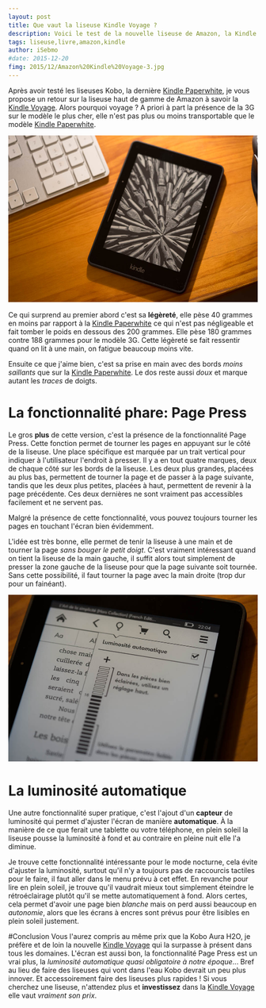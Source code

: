 ```yaml
---
layout: post
title: Que vaut la liseuse Kindle Voyage ?
description: Voici le test de la nouvelle liseuse de Amazon, la Kindle Voyage avec la nouvelle fonctionnalité Page Press.
tags: liseuse,livre,amazon,kindle
author: iSebmo
#date: 2015-12-20
fimg: 2015/12/Amazon%20Kindle%20Voyage-3.jpg
---
```


Après avoir testé les liseuses Kobo, la dernière [Kindle Paperwhite][Kindle Paperwhite], je vous propose un retour sur la liseuse haut de gamme de Amazon à savoir la [Kindle Voyage][Kindle Voyage]. 
Alors pourquoi voyage ? A priori à part  la présence de la 3G sur le modèle le plus cher, elle n'est pas plus ou moins transportable que le modèle [Kindle Paperwhite][Kindle Paperwhite].

![kindle voyage](/images/2015/12/Amazon%20Kindle%20Voyage-2.jpg)

Ce qui surprend au premier abord c'est sa **légèreté**, elle pèse 40 grammes en moins par rapport à la [Kindle Paperwhite][Kindle Paperwhite] ce qui n'est pas négligeable et fait tomber le poids en dessous des 200 grammes. 
Elle pèse 180 grammes contre 188 grammes pour le modèle 3G.
Cette légèreté se fait ressentir quand on lit à une main, on fatigue beaucoup moins vite.

Ensuite ce que j'aime bien, c'est sa prise en main avec des bords *moins saillants* que sur la [Kindle Paperwhite][Kindle Paperwhite]. 
Le dos reste aussi *doux* et marque autant les *traces* de doigts.

# La fonctionnalité phare: Page Press
Le gros **plus** de cette version, c'est la présence de la fonctionnalité Page Press. 
Cette fonction permet de tourner les pages en appuyant sur le côté de la liseuse. Une place spécifique est marquée par un trait vertical pour indiquer à l'utilisateur l'endroit à presser. Il y a en tout quatre marques, deux de chaque côté sur les bords de la liseuse. Les deux plus grandes, placées au plus bas, permettent de tourner la page et de passer à la page suivante, tandis que les deux plus petites, placées à haut, permettent de revenir à la page précédente. Ces deux dernières ne sont vraiment pas accessibles facilement et ne servent pas.

Malgré la présence de cette fonctionnalité, vous pouvez toujours tourner les pages en touchant l'écran bien évidemment.

L'idée est très bonne, elle permet de tenir la liseuse à une main et de tourner la page *sans bouger le petit doigt*. C'est vraiment intéressant quand on tient la liseuse de la main gauche, il suffit alors tout simplement de presser la zone gauche de la liseuse pour que la page suivante soit tournée. 
Sans cette possibilité, il faut tourner la page avec la main droite (trop dur pour un fainéant).

![kindle voyage](/images/2015/12/Amazon%20Kindle%20Voyage.jpg)

# La luminosité automatique
Une autre fonctionnalité super pratique, c'est l'ajout d'un **capteur** de luminosité qui permet d'ajuster l'écran de manière **automatique**. À la manière de ce que ferait une tablette ou votre téléphone, en plein soleil la liseuse pousse la luminosité à fond et au contraire en pleine nuit elle l'a diminue.

Je trouve cette fonctionnalité intéressante pour le mode nocturne, cela évite d'ajuster la luminosité, surtout qu'il n'y a toujours pas de raccourcis tactiles pour le faire, il faut aller dans le menu prévu à cet effet.
En revanche pour lire en plein soleil, je trouve qu'il vaudrait mieux tout simplement éteindre le rétroéclairage plutôt qu'il se mette automatiquement à fond. 
Alors certes, cela permet d'avoir une page bien *blanche* mais on perd aussi beaucoup en *autonomie*, alors que les écrans à encres sont prévus pour être lisibles en plein soleil justement.

#Conclusion
Vous l'aurez compris au même prix que la Kobo Aura H2O, je préfère et de loin la nouvelle [Kindle Voyage][Kindle Voyage] qui la surpasse à présent dans tous les domaines. L'écran est aussi bon, la fonctionnalité Page Press est un vrai plus, la *luminosité automatique quasi obligatoire à notre époque*... Bref au lieu de faire des liseuses qui vont dans l'eau Kobo devrait un peu plus innover. Et accessoirement faire des liseuses plus rapides !
Si vous cherchez une liseuse, n'attendez plus et **investissez** dans la [Kindle Voyage][Kindle Voyage] elle vaut *vraiment son prix*. 

[Kindle Paperwhite]: http://www.amazon.fr/gp/product/B00QJDO0QC/ref=fs_musc?tag=tfadafr-21
[Kindle Voyage]: http://www.amazon.fr/R%C3%A9solution-%C3%A9clairage-frontal-adaptatif-changements/dp/B00GMUQCE0/ref=sr_1_2?ie=UTF8&qid=1450959167&sr=8-2&keywords=kindle+voyage&tag=tfadafr-21
